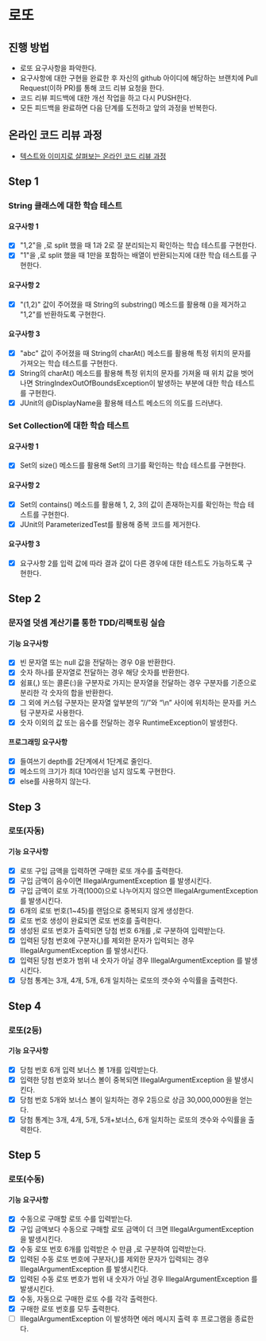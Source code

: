 # 로또
## 진행 방법
* 로또 요구사항을 파악한다.
* 요구사항에 대한 구현을 완료한 후 자신의 github 아이디에 해당하는 브랜치에 Pull Request(이하 PR)를 통해 코드 리뷰 요청을 한다.
* 코드 리뷰 피드백에 대한 개선 작업을 하고 다시 PUSH한다.
* 모든 피드백을 완료하면 다음 단계를 도전하고 앞의 과정을 반복한다.

## 온라인 코드 리뷰 과정
* [텍스트와 이미지로 살펴보는 온라인 코드 리뷰 과정](https://github.com/next-step/nextstep-docs/tree/master/codereview)

## Step 1
### String 클래스에 대한 학습 테스트
#### 요구사항 1
- [x] "1,2"을 ,로 split 했을 때 1과 2로 잘 분리되는지 확인하는 학습 테스트를 구현한다.
- [x] "1"을 ,로 split 했을 때 1만을 포함하는 배열이 반환되는지에 대한 학습 테스트를 구현한다.
#### 요구사항 2
- [x] "(1,2)" 값이 주어졌을 때 String의 substring() 메소드를 활용해 ()을 제거하고 "1,2"를 반환하도록 구현한다. 
#### 요구사항 3
- [x] "abc" 값이 주어졌을 때 String의 charAt() 메소드를 활용해 특정 위치의 문자를 가져오는 학습 테스트를 구현한다.
- [x] String의 charAt() 메소드를 활용해 특정 위치의 문자를 가져올 때 위치 값을 벗어나면 StringIndexOutOfBoundsException이 발생하는 부분에 대한 학습 테스트를 구현한다.
- [x] JUnit의 @DisplayName을 활용해 테스트 메소드의 의도를 드러낸다.

### Set Collection에 대한 학습 테스트
#### 요구사항 1
- [x] Set의 size() 메소드를 활용해 Set의 크기를 확인하는 학습 테스트를 구현한다.
#### 요구사항 2
- [x] Set의 contains() 메소드를 활용해 1, 2, 3의 값이 존재하는지를 확인하는 학습 테스트를 구현한다.
- [x] JUnit의 ParameterizedTest를 활용해 중복 코드를 제거한다.
#### 요구사항 3
- [x] 요구사항 2를 입력 값에 따라 결과 값이 다른 경우에 대한 테스트도 가능하도록 구현한다.

## Step 2
### 문자열 덧셈 계산기를 통한 TDD/리팩토링 실습
#### 기능 요구사항
- [x] 빈 문자열 또는 null 값을 전달하는 경우 0을 반환한다.
- [x] 숫자 하나를 문자열로 전달하는 경우 해당 숫자를 반환한다.
- [x] 쉼표(,) 또는 콜론(:)을 구분자로 가지는 문자열을 전달하는 경우 구분자를 기준으로 분리한 각 숫자의 합을 반환한다.
- [x] 그 외에 커스텀 구분자는 문자열 앞부분의 “//”와 “\n” 사이에 위치하는 문자를 커스텀 구분자로 사용한다.
- [x] 숫자 이외의 값 또는 음수를 전달하는 경우 RuntimeException이 발생한다.
#### 프로그래밍 요구사항
- [x] 들여쓰기 depth를 2단계에서 1단계로 줄인다.
- [x] 메소드의 크기가 최대 10라인을 넘지 않도록 구현한다.
- [x] else를 사용하지 않는다.

## Step 3
### 로또(자동)
#### 기능 요구사항
- [x] 로또 구입 금액을 입력하면 구매한 로또 개수를 출력한다.
- [x] 구입 금액이 음수이면 IllegalArgumentException 를 발생시킨다.
- [x] 구입 금액이 로또 가격(1000)으로 나누어지지 않으면 IllegalArgumentException 를 발생시킨다.
- [x] 6개의 로또 번호(1~45)를 랜덤으로 중복되지 않게 생성한다.
- [x] 로또 번호 생성이 완료되면 로또 번호를 출력한다.
- [x] 생성된 로또 번호가 출력되면 당첨 번호 6개를 ,로 구분하여 입력받는다.
- [x] 입력된 당첨 번호에 구분자(,)를 제외한 문자가 입력되는 경우 IllegalArgumentException 를 발생시킨다.
- [x] 입력된 당첨 번호가 범위 내 숫자가 아닐 경우 IllegalArgumentException 를 발생시킨다.
- [x] 당첨 통계는 3개, 4개, 5개, 6개 일치하는 로또의 갯수와 수익률을 출력한다.

## Step 4
### 로또(2등)
#### 기능 요구사항
- [x] 당첨 번호 6개 입력 보너스 볼 1개를 입력받는다.
- [x] 입력한 당첨 번호와 보너스 볼이 중복되면 IllegalArgumentException 을 발생시킨다.
- [x] 당첨 번호 5개와 보너스 볼이 일치하는 경우 2등으로 상금 30,000,000원을 얻는다.
- [x] 당첨 통계는 3개, 4개, 5개, 5개+보너스, 6개 일치하는 로또의 갯수와 수익률을 출력한다.

## Step 5
### 로또(수동)
#### 기능 요구사항
- [x] 수동으로 구매할 로또 수를 입력받는다.
- [x] 구입 금액보다 수동으로 구매할 로또 금액이 더 크면 IllegalArgumentException 을 발생시킨다.
- [x] 수동 로또 번호 6개를 입력받은 수 만큼 ,로 구분하여 입력받는다.
- [x] 입력된 수동 로또 번호에 구분자(,)를 제외한 문자가 입력되는 경우 IllegalArgumentException 를 발생시킨다.
- [x] 입력된 수동 로또 번호가 범위 내 숫자가 아닐 경우 IllegalArgumentException 를 발생시킨다.
- [x] 수동, 자동으로 구매한 로또 수를 각각 출력한다.
- [x] 구매한 로또 번호를 모두 출력한다.
- [ ] IllegalArgumentException 이 발생하면 에러 메시지 출력 후 프로그램을 종료한다.
